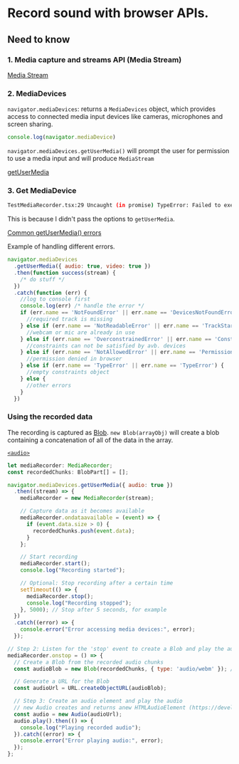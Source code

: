 # Record sound with browser APIs.

## Need to know

### 1. Media capture and streams API (Media Stream)

[Media Stream](https://developer.mozilla.org/en-US/docs/Web/API/Media_Capture_and_Streams_API)

### 2. MediaDevices

`navigator.mediaDevices`: returns a `MediaDevices` object, which provides access to connected media input devices like cameras, microphones and screen sharing.

```ts
console.log(navigator.mediaDevice)
```

`navigator.mediaDevices.getUserMedia()` will prompt the user for permission to use a media input and will produce `MediaStream`

[getUserMedia](https://developer.mozilla.org/en-US/docs/Web/API/MediaDevices/getUserMedia)

### 3. Get MediaDevice

```bash
TestMediaRecorder.tsx:29 Uncaught (in promise) TypeError: Failed to execute 'getUserMedia' on 'MediaDevices': At least one of audio and video must be requested
```

This is because I didn't pass the options to `getUserMedia`.

[Common getUserMedia() errors](https://blog.addpipe.com/common-getusermedia-errors/)

Example of handling different errors.

```js
navigator.mediaDevices
  .getUserMedia({ audio: true, video: true })
  .then(function success(stream) {
    /* do stuff */
  })
  .catch(function (err) {
    //log to console first
    console.log(err) /* handle the error */
    if (err.name == 'NotFoundError' || err.name == 'DevicesNotFoundError') {
      //required track is missing
    } else if (err.name == 'NotReadableError' || err.name == 'TrackStartError') {
      //webcam or mic are already in use
    } else if (err.name == 'OverconstrainedError' || err.name == 'ConstraintNotSatisfiedError') {
      //constraints can not be satisfied by avb. devices
    } else if (err.name == 'NotAllowedError' || err.name == 'PermissionDeniedError') {
      //permission denied in browser
    } else if (err.name == 'TypeError' || err.name == 'TypeError') {
      //empty constraints object
    } else {
      //other errors
    }
  })
```

### Using the recorded data

The recording is captured as [Blob](https://developer.mozilla.org/en-US/docs/Web/API/Blob). `new Blob(arrayObj)` will create a blob containing a concatenation of all of the data in the array.

[`<audio>`](https://developer.mozilla.org/en-US/docs/Web/HTML/Element/audio)

```js
let mediaRecorder: MediaRecorder;
const recordedChunks: BlobPart[] = [];

navigator.mediaDevices.getUserMedia({ audio: true })
  .then((stream) => {
    mediaRecorder = new MediaRecorder(stream);

    // Capture data as it becomes available
    mediaRecorder.ondataavailable = (event) => {
      if (event.data.size > 0) {
        recordedChunks.push(event.data);
      }
    };

    // Start recording
    mediaRecorder.start();
    console.log("Recording started");

    // Optional: Stop recording after a certain time
    setTimeout(() => {
      mediaRecorder.stop();
      console.log("Recording stopped");
    }, 5000); // Stop after 5 seconds, for example
  })
  .catch((error) => {
    console.error("Error accessing media devices:", error);
  });

// Step 2: Listen for the 'stop' event to create a Blob and play the audio
mediaRecorder.onstop = () => {
  // Create a Blob from the recorded audio chunks
  const audioBlob = new Blob(recordedChunks, { type: 'audio/webm' }); // or 'audio/ogg' if supported

  // Generate a URL for the Blob
  const audioUrl = URL.createObjectURL(audioBlob);

  // Step 3: Create an audio element and play the audio
  // new Audio creates and returns anew HTMLAudioElement (https://developer.mozilla.org/en-US/docs/Web/API/HTMLAudioElement/Audio)
  const audio = new Audio(audioUrl);
  audio.play().then(() => {
    console.log("Playing recorded audio");
  }).catch((error) => {
    console.error("Error playing audio:", error);
  });
};
```
